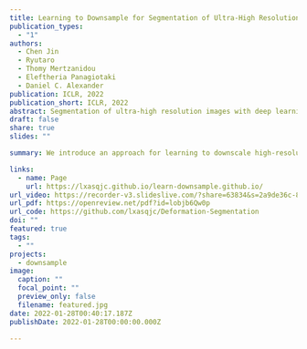 ```yaml
---
title: Learning to Downsample for Segmentation of Ultra-High Resolution Images
publication_types:
  - "1"
authors:
  - Chen Jin
  - Ryutaro
  - Thomy Mertzanidou
  - Eleftheria Panagiotaki
  - Daniel C. Alexander
publication: ICLR, 2022
publication_short: ICLR, 2022
abstract: Segmentation of ultra-high resolution images with deep learning is challenging because of their enormous size, often millions or even billions of pixels. Typical solutions drastically downsample the image uniformly to meet memory constraints, implicitly assuming all pixels equally important by sampling at the same density at all spatial locations. However this assumption is not true and compromises the performance of deep learning techniques that have proved powerful on standard-sized images. For example with uniform downsampling, see green boxed region in Fig. 1, the rider and bike do not have enough corresponding samples while the trees and buildings are oversampled, and lead to a negative effect on the segmentation prediction from the low-resolution downsampled image. In this work we show that learning the spatially varying downsampling strategy jointly with segmentation offers advantages in segmenting large images with limited computational budget. Fig. 1 shows that our method adapts the sampling density over different locations so that more samples are collected from the small important regions and less from the others, which in turn leads to better segmentation accuracy. We show on two public and one local high-resolution datasets that our method consistently learns sampling locations preserving more information and boosting segmentation accuracy over baseline methods.
draft: false
share: true
slides: ""

summary: We introduce an approach for learning to downscale high-resolution images for segmentation tasks. The main motivation is to adapt the sampling budget to the difficulty of segmented pixels/regions. We show that learning the spatially varying downsampling strategy jointly with segmentation offers advantages in segmenting large images with a limited computational budget.

links:
  - name: Page
    url: https://lxasqjc.github.io/learn-downsample.github.io/
url_video: https://recorder-v3.slideslive.com/?share=63834&s=2a9de36c-8627-40cd-9fa5-ef8accc61cca
url_pdf: https://openreview.net/pdf?id=lobjb6Qw0p
url_code: https://github.com/lxasqjc/Deformation-Segmentation
doi: ""
featured: true
tags:
  - ""
projects:
  - downsample
image:
  caption: ""
  focal_point: ""
  preview_only: false
  filename: featured.jpg
date: 2022-01-28T00:40:17.187Z
publishDate: 2022-01-28T00:00:00.000Z

---
```


<!-- {{% callout note %}}
Click the *Cite* button above to demo the feature to enable visitors to import publication metadata into their reference management software.
{{% /callout %}}

{{% callout note %}}
Create your slides in Markdown - click the *Slides* button to check out the example.
{{% /callout %}} -->

<!-- Supplementary notes can be added here, including [code, math, and images](https://wowchemy.com/docs/writing-markdown-latex/). -->
